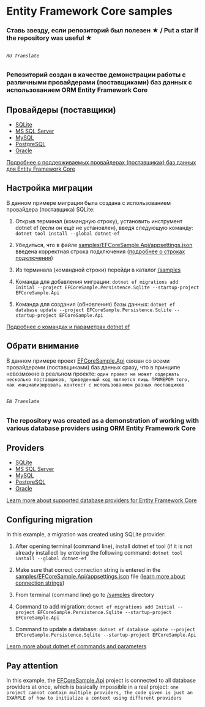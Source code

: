# Entity Framework Core samples

### Ставь звезду, если репозиторий был полезен ★ / Put a star if the repository was useful ★

##

###### `RU Translate`
### Репозиторий создан в качестве демонстрации работы с различными провайдерами (поставщиками) баз данных с использованием ORM Entity Framework Core

## Провайдеры (поставщики)
* [SQLite](https://www.sqlite.org)
* [MS SQL Server](https://www.microsoft.com/ru-ru/sql-server)
* [MySQL](https://www.mysql.com)
* [PostgreSQL](https://www.postgresql.org)
* [Oracle](https://www.oracle.com/database)

[Подробнее о поддерживаемых провайдерах (поставщиках) баз данных для Entity Framework Core](https://learn.microsoft.com/ru-ru/ef/core/providers)

## Настройка миграции

В данном примере миграция была создана с использованием провайдера (поставщика) SQLite:

1. Открыв терминал (командную строку), установить инструмент dotnet ef (если он ещё не установлен), введя следующую команду:
`dotnet tool install --global dotnet-ef`

2. Убедиться, что в файле [samples/EFCoreSample.Api/appsettings.json](https://github.com/dkolzenov/efcore-samples/blob/main/samples/EFCoreSample.Api/appsettings.json) введена корректная строка подключения ([подробнее о строках подключения](https://learn.microsoft.com/ru-ru/ef/core/miscellaneous/connection-strings))

3. Из терминала (командной строки) перейди в каталог [/samples](https://github.com/dkolzenov/efcore-samples/tree/main/samples)

4. Команда для добавления миграции:
`dotnet ef migrations add Initial --project EFCoreSample.Persistence.Sqlite --startup-project EFCoreSample.Api`

5. Команда для создания (обновления) базы данных:
`dotnet ef database update --project EFCoreSample.Persistence.Sqlite --startup-project EFCoreSample.Api`

[Подробнее о командах и параметрах dotnet ef](https://learn.microsoft.com/ru-ru/ef/core/cli/dotnet)

## Обрати внимание
В данном примере проект [EFCoreSample.Api](https://github.com/dkolzenov/efcore-samples/tree/main/samples/EFCoreSample.Api) связан со всеми провайдерами (поставщиками) баз данных сразу, что в принципе невозможно в реальном проекте:
`один проект не может содержать несколько поставщиков, приведенный код является лишь ПРИМЕРОМ того, как инициализировать контекст с использованием разных поставщиков`

##
##
##

###### `EN Translate`
### The repository was created as a demonstration of working with various database providers using ORM Entity Framework Core

## Providers
* [SQLite](https://www.sqlite.org)
* [MS SQL Server](https://www.microsoft.com/en-us/sql-server)
* [MySQL](https://www.mysql.com)
* [PostgreSQL](https://www.postgresql.org)
* [Oracle](https://www.oracle.com/database)

[Learn more about supported database providers for Entity Framework Core](https://learn.microsoft.com/en-us/ef/core/providers)

## Configuring migration

In this example, a migration was created using SQLite provider:

1. After opening terminal (command line), install dotnet ef tool (if it is not already installed) by entering the following command:
`dotnet tool install --global dotnet-ef`

2. Make sure that correct connection string is entered in the [samples/EFCoreSample.Api/appsettings.json](https://github.com/dkolzenov/efcore-samples/blob/main/samples/EFCoreSample.Api/appsettings.json) file ([learn more about connection strings](https://learn.microsoft.com/en-us/ef/core/miscellaneous/connection-strings))

3. From terminal (command line) go to [/samples](https://github.com/dkolzenov/efcore-samples/tree/main/samples) directory

4. Command to add migration:
`dotnet ef migrations add Initial --project EFCoreSample.Persistence.Sqlite --startup-project EFCoreSample.Api`

5. Command to update a database:
`dotnet ef database update --project EFCoreSample.Persistence.Sqlite --startup-project EFCoreSample.Api`

[Learn more about dotnet ef commands and parameters](https://learn.microsoft.com/en-us/ef/core/cli/dotnet)

## Pay attention
In this example, the [EFCoreSample.Api](https://github.com/dkolzenov/efcore-samples/tree/main/samples/EFCoreSample.Api) project is connected to all database providers at once, which is basically impossible in a real project:
`one project cannot contain multiple providers, the code given is just an EXAMPLE of how to initialize a context using different providers`
